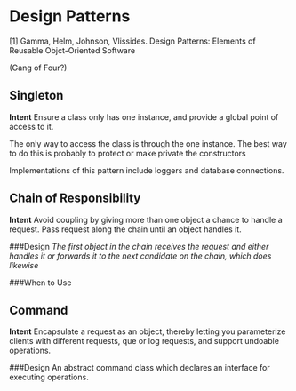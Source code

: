 Design Patterns
=================

[1] Gamma, Helm, Johnson, Vlissides.  Design Patterns: Elements of Reusable Objct-Oriented Software

(Gang of Four?)


Singleton
---------
**Intent** Ensure a class only has one instance, and provide a global point of access to it.

The only way to access the class is through the one instance.  The best way to do this is probably to protect or make private the constructors

Implementations of this pattern include loggers and database connections.




Chain of Responsibility
-----------------------
**Intent** Avoid coupling by giving more than one object a chance to handle a request.  Pass request along the chain until an object handles it.

###Design
_The first object in the chain receives the request and either handles it or forwards it to the next candidate on the chain, which does likewise_



###When to Use






Command
-------
**Intent** Encapsulate a request as an object, thereby letting you parameterize clients with different requests, que or log requests, and support undoable operations.

###Design
An abstract command class which declares an interface for executing operations.